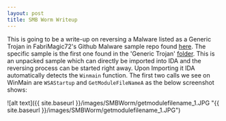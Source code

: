 ```yaml
---
layout: post
title: SMB Worm Writeup
---
```


This is going to be a write-up on reversing a Malware listed as a Generic Trojan in FabriMagic72's Github Malware sample repo found [here](https://github.com/fabrimagic72/malware-samples). The specific sample is the first one found in the 'Generic Trojan' [folder](https://github.com/fabrimagic72/malware-samples/tree/master/Generic%20Trojan).
This is an unpacked sample which can directly be imported into IDA and the reversing process can be started right away. Upon Importing it IDA automatically detects the `Winmain` function. The first two calls we see on WinMain are `WSAStartup` and `GetModuleFileNameA` as the below screenshot shows:

![alt text]({{ site.baseurl }}/images/SMBWorm/getmodulefilename_1.JPG "{{ site.baseurl }}/images/SMBWorm/getmodulefilename_1.JPG")

